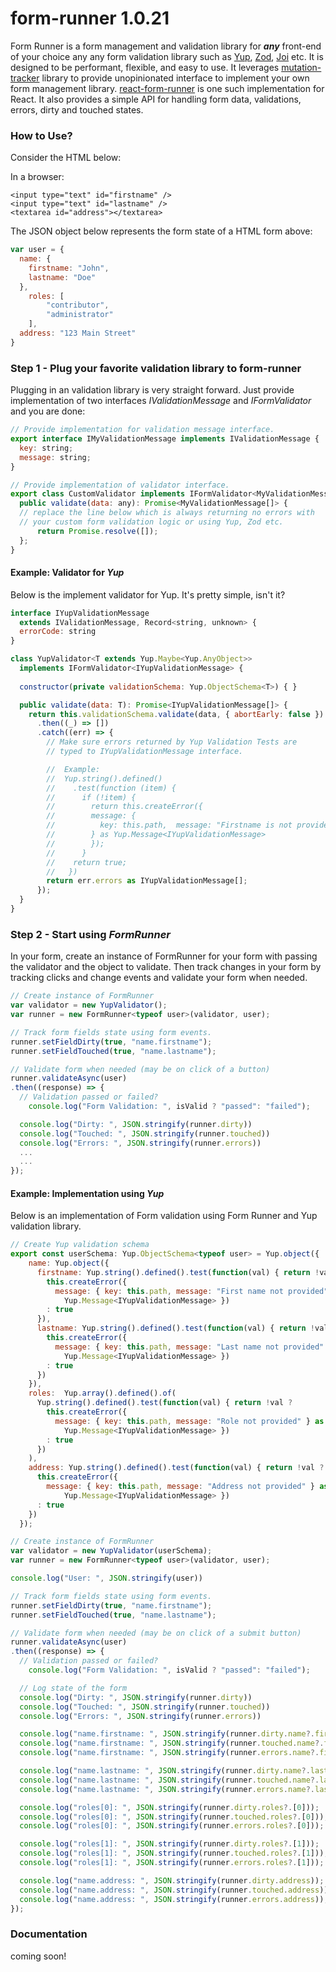 # form-runner 1.0.21
Form Runner is a form management and validation library for ***any*** front-end of your choice any any form validation library such as [Yup](https://github.com/jquense/yup), [Zod](https://github.com/colinhacks/zod), [Joi](https://github.com/hapijs/joi) etc.
It is designed to be performant, flexible, and easy to use. 
It leverages [mutation-tracker](https://www.npmjs.com/package/mutation-tracker) library to provide unopinionated interface to implement your own form management library.
[react-form-runner](https://github.com/callmeyaz/react-form-runner) is one such implementation for React. It also provides a simple API for handling form data, validations, errors, dirty and touched states.



### How to Use?

Consider the HTML below:

In a browser:
```browser
<input type="text" id="firstname" />
<input type="text" id="lastname" />
<textarea id="address"></textarea>
```
The JSON object below represents the form state of a HTML form above:
```javascript
var user = {
  name: {
    firstname: "John",
    lastname: "Doe"
  },
    roles: [
        "contributor",
        "administrator"
    ],
  address: "123 Main Street"
}
```

### Step 1 - Plug your favorite validation library to form-runner
Plugging in an validation library is very straight forward. Just provide implementation of two interfaces *IValidationMessage* and *IFormValidator* and you are done:

```javascript
// Provide implementation for validation message interface.
export interface IMyValidationMessage implements IValidationMessage {
  key: string;
  message: string;
}

// Provide implementation of validator interface.
export class CustomValidator implements IFormValidator<MyValidationMessage> {
  public validate(data: any): Promise<MyValidationMessage[]> {
  // replace the line below which is always returning no errors with
  // your custom form validation logic or using Yup, Zod etc.
      return Promise.resolve([]);
  };
}
```
#### Example: Validator for *Yup*

Below is the implement validator for Yup. It's pretty simple, isn't it?

```javascript
interface IYupValidationMessage 
  extends IValidationMessage, Record<string, unknown> {
  errorCode: string
}

class YupValidator<T extends Yup.Maybe<Yup.AnyObject>> 
  implements IFormValidator<IYupValidationMessage> {
  
  constructor(private validationSchema: Yup.ObjectSchema<T>) { }

  public validate(data: T): Promise<IYupValidationMessage[]> {
    return this.validationSchema.validate(data, { abortEarly: false })
      .then((_) => [])
      .catch((err) => {
        // Make sure errors returned by Yup Validation Tests are 
        // typed to IYupValidationMessage interface.

        //  Example:
        //  Yup.string().defined()
        //    .test(function (item) {
        //      if (!item) {
        //        return this.createError({
        //        message: {
        //          key: this.path,  message: "Firstname is not provided."
        //        } as Yup.Message<IYupValidationMessage>
        //        });
        //      }
        //    return true;
        //   })
        return err.errors as IYupValidationMessage[];
      });
  }
}
```

### Step 2 - Start using *FormRunner*

In your form, create an instance of FormRunner for your form with passing the validator and the object to validate.
Then track changes in your form by tracking clicks and change events and validate your form when needed.

```javascript
// Create instance of FormRunner
var validator = new YupValidator();
var runner = new FormRunner<typeof user>(validator, user);

// Track form fields state using form events.
runner.setFieldDirty(true, "name.firstname");
runner.setFieldTouched(true, "name.lastname");

// Validate form when needed (may be on click of a button)
runner.validateAsync(user)
.then((response) => {
  // Validation passed or failed?
    console.log("Form Validation: ", isValid ? "passed": "failed");

  console.log("Dirty: ", JSON.stringify(runner.dirty))
  console.log("Touched: ", JSON.stringify(runner.touched))
  console.log("Errors: ", JSON.stringify(runner.errors))
  ...
  ...
});

```

#### Example: Implementation using *Yup*
Below is an implementation of Form validation using Form Runner and Yup validation library.  

```javascript
// Create Yup validation schema
export const userSchema: Yup.ObjectSchema<typeof user> = Yup.object({
    name: Yup.object({
      firstname: Yup.string().defined().test(function(val) { return !val ?
        this.createError({ 
          message: { key: this.path, message: "First name not provided" } as 
            Yup.Message<IYupValidationMessage> })
        : true 
      }),
      lastname: Yup.string().defined().test(function(val) { return !val ?
        this.createError({ 
          message: { key: this.path, message: "Last name not provided" } as 
            Yup.Message<IYupValidationMessage> })
        : true 
      })
    }),
    roles:  Yup.array().defined().of(
      Yup.string().defined().test(function(val) { return !val ?
        this.createError({ 
          message: { key: this.path, message: "Role not provided" } as 
            Yup.Message<IYupValidationMessage> })
        : true 
      })
    ),
    address: Yup.string().defined().test(function(val) { return !val ?
      this.createError({ 
        message: { key: this.path, message: "Address not provided" } as 
            Yup.Message<IYupValidationMessage> })
      : true 
    })
  });

// Create instance of FormRunner
var validator = new YupValidator(userSchema);
var runner = new FormRunner<typeof user>(validator, user);

console.log("User: ", JSON.stringify(user))

// Track form fields state using form events.
runner.setFieldDirty(true, "name.firstname");
runner.setFieldTouched(true, "name.lastname");

// Validate form when needed (may be on click of a submit button)
runner.validateAsync(user)
.then((response) => {
  // Validation passed or failed?
    console.log("Form Validation: ", isValid ? "passed": "failed");

  // Log state of the form
  console.log("Dirty: ", JSON.stringify(runner.dirty))
  console.log("Touched: ", JSON.stringify(runner.touched))
  console.log("Errors: ", JSON.stringify(runner.errors))

  console.log("name.firstname: ", JSON.stringify(runner.dirty.name?.firstname));
  console.log("name.firstname: ", JSON.stringify(runner.touched.name?.firstname));
  console.log("name.firstname: ", JSON.stringify(runner.errors.name?.firstname));

  console.log("name.lastname: ", JSON.stringify(runner.dirty.name?.lastname))
  console.log("name.lastname: ", JSON.stringify(runner.touched.name?.lastname))
  console.log("name.lastname: ", JSON.stringify(runner.errors.name?.lastname));

  console.log("roles[0]: ", JSON.stringify(runner.dirty.roles?.[0]));
  console.log("roles[0]: ", JSON.stringify(runner.touched.roles?.[0]));
  console.log("roles[0]: ", JSON.stringify(runner.errors.roles?.[0]));

  console.log("roles[1]: ", JSON.stringify(runner.dirty.roles?.[1]));
  console.log("roles[1]: ", JSON.stringify(runner.touched.roles?.[1]));
  console.log("roles[1]: ", JSON.stringify(runner.errors.roles?.[1]));

  console.log("name.address: ", JSON.stringify(runner.dirty.address));
  console.log("name.address: ", JSON.stringify(runner.touched.address));
  console.log("name.address: ", JSON.stringify(runner.errors.address));
});

```

### Documentation

coming soon!

